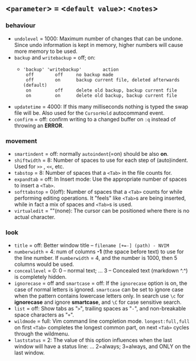 ## <`parameter`> = <`default value`>: <`notes`>
### behaviour
- `undolevel` = 1000: Maximum number of changes that can be undone.  Since undo information is kept in memory, higher numbers will cause more memory to be used.
- `backup` and `writebackup` = off; on:
	- ```
	  'backup' 'writebackup'		action	 
	   off	      off	  no backup made
	   off	      on	  backup current file, deleted afterwards (default)
	   on	      off	  delete old backup, backup current file
	   on	      on	  delete old backup, backup current file
	  ```
- `updatetime` = 4000: If this many milliseconds nothing is typed the swap file will be.  Also used for the `CursorHold` autocommand event.
- `confirm` = off: confirm writing to a changed buffer on `:q` instead of throwing an **ERROR**.

### movement
- `smartindent` = off: normally `autoindent`(=on) should be also **on**.
- `shiftwidth` = 8: Number of spaces to use for each step of (auto)indent.  Used for `>>` , `<<`, etc.
- `tabstop` = 8: Number of spaces that a `<Tab>` in the file counts for.
- `expandtab` = off: In Insert mode: Use the appropriate number of spaces to insert a `<Tab>`.
- `softtabstop` = 0(off): Number of spaces that a `<Tab>` counts for while performing editing operations. It "feels" like `<Tab>`s are being inserted, while in fact a mix of spaces and `<Tab>`s is used.
- `virtualedit` = ""(none): The cursor can be positioned where there is no actual character.

### look
- `title` = off: Better window title – `filename [+=-] (path) - NVIM`
- `numberwidth` = 4: num of columns **-1** (the space before text) to use for the line number. If `numberwidth` = 4, and the number is 1000, then 5 columns would be used.
- `conceallevel` = 0: 0 – normal text; ... 3 – Concealed text (markdown ^.^) is completely hidden.
- `ignorecase` = off and `smartcase` = off: If the `ignorecase` option is on, the case of normal letters is ignored. `smartcase` can be set to ignore case when the pattern contains lowercase letters only. In search use `\c` for **ignorecase** and ignore **smartcase**, and `\C` for case sensitive search.
- `list` = off: Show tabs as "`>`", trailing spaces as "`-`", and non-breakable space characters as "`+`".
- `wildmode` = full: Vim command line completion mode. `longest:full,full` on first `<Tab>` completes the longest common part, on next `<Tab>` cycles through the wildmenu.
- `laststatus` = 2: The value of this option influences when the last window will have a status line: ... 2=always; 3=always, and ONLY on the last window.